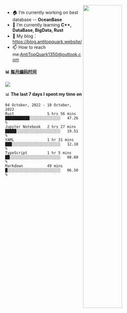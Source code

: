 
<img align="right" width="50%" src="https://github-readme-stats.vercel.app/api?username=AntiTopQuark&show_icons=true&count_private=true&hide=prs&theme=default_repocard">

- 🏠 I’m currently working on best database -- **OceanBase**
- 🌱 I’m currently learning **C++, DataBase, BigData, Rust**
- 🔭 My blog： https://blog.antitopquark.website/ 
- 📫 How to reach me:AntiTopQuark1350@outlook.com


#### :bar_chart: [每月编码时间](https://github.com/muety/wakapi)
![](https://wakatime.com/badge/user/7c1fa5d4-8b08-4e79-8279-966e71bac2d4.svg)

📊 **The last 7 days I spent my time on** 

<!--START_SECTION:waka-->
```text
04 October, 2022 - 10 October, 2022
Rust               5 hrs 56 mins   ███████████░░░░░░░░░░░░░░   47.26 % 
Jupyter Notebook   2 hrs 27 mins   █████░░░░░░░░░░░░░░░░░░░░   19.51 % 
YAML               1 hr 31 mins    ███░░░░░░░░░░░░░░░░░░░░░░   12.10 % 
TypeScript         1 hr 5 mins     ██░░░░░░░░░░░░░░░░░░░░░░░   08.68 % 
Markdown           49 mins         █░░░░░░░░░░░░░░░░░░░░░░░░   06.50 %
```
<!--END_SECTION:waka-->

